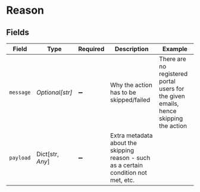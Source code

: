 # Reason


## Fields

| Field                                                                                | Type                                                                                 | Required                                                                             | Description                                                                          | Example                                                                              |
| ------------------------------------------------------------------------------------ | ------------------------------------------------------------------------------------ | ------------------------------------------------------------------------------------ | ------------------------------------------------------------------------------------ | ------------------------------------------------------------------------------------ |
| `message`                                                                            | *Optional[str]*                                                                      | :heavy_minus_sign:                                                                   | Why the action has to be skipped/failed                                              | There are no registered portal users for the given emails, hence skipping the action |
| `payload`                                                                            | Dict[str, *Any*]                                                                     | :heavy_minus_sign:                                                                   | Extra metadata about the skipping reason - such as a certain condition not met, etc. |                                                                                      |